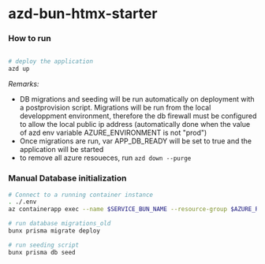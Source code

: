 # azd-bun-htmx-starter

### How to run
```bash

# deploy the application
azd up

```
*Remarks:*
- DB migrations and seeding will be run automatically on deployment with a postprovision script. Migrations will be run from the local developpment environment, therefore the db firewall must be configured to allow the local public ip address (automatically done when the value of azd env variable AZURE_ENVIRONMENT is not "prod")
- Once migrations are run, var APP_DB_READY will be set to true and the application will be started
- to remove all azure resoueces, run `azd down --purge`


### Manual Database initialization
```bash
# Connect to a running container instance
. ./.env
az containerapp exec --name $SERVICE_BUN_NAME --resource-group $AZURE_RESOURCE_GROUP_NAME

# run database migrations_old
bunx prisma migrate deploy

# run seeding script
bunx prisma db seed

```

